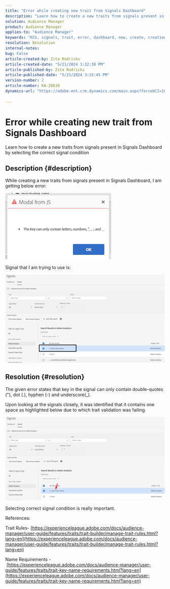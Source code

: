 ```yaml
---
title: "Error while creating new trait from Signals Dashboard"
description: "Learn how to create a new traits from signals present in Signals Dashboard by selecting the correct signal condition"
solution: Audience Manager
product: Audience Manager
applies-to: "Audience Manager"
keywords: "KCS, signals, trait, error, dashboard, new, create, creation, creating"
resolution: Resolution
internal-notes: 
bug: False
article-created-by: Zita Rodricks
article-created-date: "5/21/2024 3:32:38 PM"
article-published-by: Zita Rodricks
article-published-date: "5/21/2024 3:33:45 PM"
version-number: 2
article-number: KA-20638
dynamics-url: "https://adobe-ent.crm.dynamics.com/main.aspx?forceUCI=1&pagetype=entityrecord&etn=knowledgearticle&id=b5094b56-8717-ef11-9f89-6045bd06eea5"

---
```

# Error while creating new trait from Signals Dashboard


Learn how to create a new traits from signals present in Signals Dashboard by selecting the correct signal condition

## Description {#description}


While creating a new traits from signals present in Signals Dashboard, I am getting below error:

![](assets/___b6094b56-8717-ef11-9f89-6045bd06eea5___.png)



Signal that I am trying to use is:

![](assets/___b9094b56-8717-ef11-9f89-6045bd06eea5___.png)


## Resolution {#resolution}


The given error states that key in the signal can only contain double-quotes ("), dot (.), hyphen (-) and underscore(_).

Upon looking at the signals closely, it was identified that it contains one space as highlighted below due to which trait validation was failing.



![](assets/d04f0008-f63a-ed11-9db1-0022480868ff.png)

Selecting correct signal condition is really important.

References:

Trait Rules- [https://experienceleague.adobe.com/docs/audience-manager/user-guide/features/traits/trait-builder/manage-trait-rules.html?lang=en](https://experienceleague.adobe.com/docs/audience-manager/user-guide/features/traits/trait-builder/manage-trait-rules.html?lang=en)

Name Requirements - [https://experienceleague.adobe.com/docs/audience-manager/user-guide/features/traits/trait-key-name-requirements.html?lang=en](https://experienceleague.adobe.com/docs/audience-manager/user-guide/features/traits/trait-key-name-requirements.html?lang=en)
